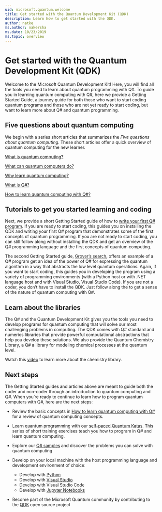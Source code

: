 ```yaml
---
uid: microsoft.quantum.welcome
title: Get started with the Quantum Development Kit (QDK)
description: Learn how to get started with the QDK. 
author: natke
ms.author: nakersha
ms.date: 10/23/2019
ms.topic: overview
---
```


# Get started with the Quantum Development Kit (QDK)

Welcome to the Microsoft Quantum Development Kit!  Here, you will find all the tools you need to learn about quantum programming with Q#.  To guide you in learning quantum computing with Q#, here we provide a Getting Started Guide, a journey guide for both those who want to start coding quantum programs and those who are not yet ready to start coding, but want to learn more about Q# and quantum programming.

## Five questions about quantum computing

We begin with a series short articles that summarizes the _Five questions about quantum computing_. These short articles offer a quick overview of quantum computing for the new learner.

[What is quantum computing?](xref:microsoft.quantum.overview.what)

[What can quantum computers do?](xref:microsoft.quantum.overview.computers)

[Why learn quantum computing?](xref:microsoft.quantum.overview.why)

[What is Q#?](xref:microsoft.quantum.overview.qsharp)

[How to learn quantum computing with Q#?](xref:microsoft.quantum.overview.learn)

## Tutorials to get you started learning and coding

Next, we provide a short Getting Started guide of how to [write your first Q# program](xref:microsoft.quantum.write-program). If you are ready to start coding, this guides you on installing the QDK and writing your first Q# program that demonstrates some of the first concepts of quantum programming. If you are not ready to start coding, you can still follow along without installing the QDK and get an overview of the Q# programming language and the first concepts of quantum computing.

The second Getting Started guide, [Grover’s search](xref:microsoft.quantum.quickstarts.search), offers an example of a Q# program get an idea of the power of Q# for expressing the quantum algorithm in a way that abstracts the low level quantum operations.  Again, if you want to start coding, this guides you in developing the program using a variety of programming environments (with a Python host or with .NET language host and with Visual Studio, Visual Studio Code).  If you are not a coder, you don’t have to install the QDK.  Just follow along the to get a sense of the nature of quantum computing with Q#.  

## Learn about the libraries

The Q# and the Quantum Development Kit gives you the tools you need to develop programs for quantum computing that will solve our most challenging problems in computing. The QDK comes with Q# standard and numerics libraries that provide powerful computational abstractions that help you develop these solutions. We also provide the Quantum Chemistry Library, a Q# a library for modeling chemical processes at the quantum level.

Watch this [video](https://www.microsoft.com/en-us/videoplayer/embed/RE2JOJf) to learn more about the chemistry library.

## Next steps

The Getting Started guides and articles above are meant to guide both the coder and non-coder through an introduction to quantum computing and Q#.  When you’re ready to continue to learn how to program quantum computers with Q#, here are the next steps:

* Review the basic concepts in [How to learn quantum computing with Q#](xref:microsoft.quantum.overview.learn) for a review of quantum computing concepts.

* Learn quantum programming with our [self-paced Quantum Katas](https://aka.ms/try-quantum-katas). This series of short training exercises teach you how to program in Q# and learn quantum computing.  
* Explore our [Q# samples](https://docs.microsoft.com/en-us/samples/browse/?languages=qsharp) and discover the problems you can solve with quantum computing.
* Develop on your local machine with the host programming language and development environment of choice:
  * Develop with [Python](xref:microsoft.quantum.install#develop-with-python)
  * Develop with [Visual Studio](xref:microsoft.quantum.install#develop-with-c-on-windows-using-visual-studio)
  * Develop with [Visual Studio Code](xref:microsoft.quantum.install#develop-with-c-using-vs-code)
  * Develop with [Jupyter Notebooks](xref:microsoft.quantum.install#develop-with-jupyter-notebooks)
* Become part of the Microsoft Quantum community by contributing to the [QDK](xref:microsoft.quantum.contributing) open source project
